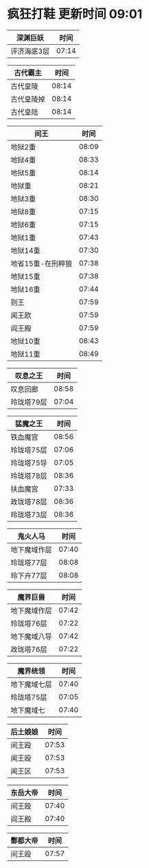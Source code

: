 # 疯狂打鞋 更新时间 09:01

| 深渊巨妖   | 时间    |
|--------|-------|
| 评济海底3层 | 07:14 |

| 古代霸主   | 时间    |
|--------|-------|
| 古代皇陵 | 08:14 |
| 古代皇陵掉 | 08:14 |
| 古代皇陆 | 08:14 |

| 间王   | 时间    |
|--------|-------|
| 地狱2重 | 08:09 |
| 地狱4重 | 08:33 |
| 地狱5重 | 08:14 |
| 地狱重 | 08:21 |
| 地狱3重 | 08:30 |
| 地狱8重 | 07:15 |
| 地狱6重 | 07:15 |
| 地狱1重 | 07:43 |
| 地狱14重 | 07:30 |
| 地省15重-在刑粹狼 | 07:38 |
| 地狱15重 | 07:38 |
| 地狱16重 | 07:44 |
| 则王 | 07:59 |
| 闻王欧 | 07:59 |
| 阎王殿 | 07:59 |
| 地狱10重 | 08:43 |
| 地狱11重 | 08:49 |

| 叹息之王   | 时间    |
|--------|-------|
| 叹息回廊 | 08:58 |
| 玲珑塔79层 | 07:04 |

| 猛魔之王   | 时间    |
|--------|-------|
| 铁血魔宫 | 08:56 |
| 玲珑塔75层 | 07:06 |
| 玲珑塔75导 | 07:05 |
| 玲珑塔78层 | 08:36 |
| 扶血魔宫 | 07:33 |
| 政珑塔78层 | 08:36 |
| 玲珑塔73层 | 08:36 |

| 鬼火人马   | 时间    |
|--------|-------|
| 地下魔域作层 | 07:40 |
| 玲珑塔77层 | 08:08 |
| 玲下卉77层 | 08:08 |

| 魔界巨兽   | 时间    |
|--------|-------|
| 地下魔域作层 | 07:42 |
| 玲珑塔76层 | 07:22 |
| 地下魔域八导 | 07:42 |
| 政珑塔76层 | 07:22 |

| 魔界统领   | 时间    |
|--------|-------|
| 地下魔域七层 | 07:40 |
| 玲珑塔75层 | 07:05 |
| 地下魔域七 | 07:40 |

| 后土娘娘   | 时间    |
|--------|-------|
| 间王殴 | 07:53 |
| 闻王殴 | 07:53 |
| 闻王区 | 07:53 |

| 东岳大帝   | 时间    |
|--------|-------|
| 间王殴 | 07:40 |
| 阎王殿 | 07:40 |

| 酆都大帝   | 时间    |
|--------|-------|
| 间王殴 | 07:57 |